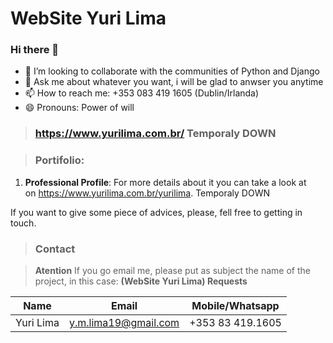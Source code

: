 <!-- Headings --> <!-- Strong --> <!-- Italics --> <!-- Blockquote --> <!-- Links --> <!-- UL --> <!-- OL --> <!-- Images --> <!-- Code Blocks --> <!-- Tables --> 
<!-- Task Lists -->
# WebSite Yuri Lima
### Hi there 👋
- 👯 I’m looking to collaborate with the communities of Python and Django
- 💬 Ask me about whatever you want, i will be glad to anwser you anytime
- 📫 How to reach me: +353 083 419 1605 (Dublin/Irlanda)
- 😄 Pronouns: Power of will

> ### https://www.yurilima.com.br/ Temporaly DOWN

> ### Portifolio:
>   
1. **Professional Profile**: 
  For more details about it you can take a look at on https://www.yurilima.com.br/yurilima. Temporaly DOWN

If you want to give some piece of advices, please, fell free to getting in touch.
  
> ### Contact

> **Atention** If you go email me, please put as subject the name of the project, in this case: **(WebSite Yuri Lima) Requests**

|  Name |  Email | Mobile/Whatsapp  |
|-------|--------|---------|
|  Yuri Lima | y.m.lima19@gmail.com  | +353 83 419.1605  |
